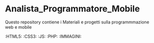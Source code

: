 # Analista_Programmatore_Mobile
Questo repository contiene i Materiali e progetti sulla programmmazione web e mobile

:HTML5: :CSS3: :JS: :PHP:  :IMMAGINI:

